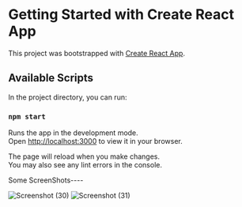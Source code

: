 # Getting Started with Create React App

This project was bootstrapped with [Create React App](https://github.com/facebook/create-react-app).

## Available Scripts

In the project directory, you can run:

### `npm start`

Runs the app in the development mode.\
Open [http://localhost:3000](http://localhost:3000) to view it in your browser.

The page will reload when you make changes.\
You may also see any lint errors in the console.

Some ScreenShots----

![Screenshot (30)](https://github.com/sk230144/FrontEnd-User/assets/95127073/41a130d5-43f2-47bf-93a7-2bfdf3189069)
![Screenshot (31)](https://github.com/sk230144/FrontEnd-User/assets/95127073/97b13294-b06b-40df-bbe3-d1d7c4ac6479)
